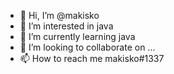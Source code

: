 - 👋 Hi, I’m @makisko
- 👀 I’m interested in java
- 🌱 I’m currently learning java
- 💞️ I’m looking to collaborate on ...
- 📫 How to reach me makisko#1337

<!---
makisko/makisko is a ✨ special ✨ repository because its `README.md` (this file) appears on your GitHub profile.
You can click the Preview link to take a look at your changes.
--->
